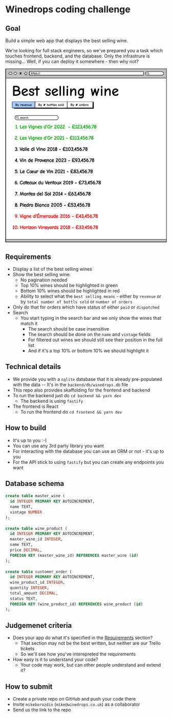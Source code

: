 # Winedrops coding challenge

## Goal

Build a simple web app that displays the best selling wine.

We're looking for full stack engineers, so we've prepared you a task which touches frontend, backend, and the database. Only the infrastrure is missing... Well, if you can deploy it somewhere - then why not?

![mockup](./mockup.png)

## Requirements

- Display a list of the best selling wines
- Show the best selling wine:
  - No pagination needed
  - Top 10% wines should be highlighted in green
  - Bottom 10% wines should be highlighted in red
  - Ability to select what the `best selling means` - either by `revenue` or by `total number of bottls sold` or `number of orders`
- Only do that for orders which have status of either `paid` or `dispatched`
- Search
  - You start typing in the search bar and we only show the wines that match it
    - The search should be case insensitive
    - The search should be done on the `name` and `vintage` fields
    - For filtered out wines we should still see their position in the full list
    - And if it's a top 10% or bottom 10% we should highlight it

## Technical details

- We provide you with a `sqlite` database that it is already pre-populated with the data
  -- It's in the `backend/db/winedrops.db` file
- This repo also provides skaffolding for the frontend and backend
- To run the backend just do `cd backend && yarn dev`
  - The backend is using `fastify`
- The frontend is React
  - To run the frontend do `cd frontend && yarn dev`

## How to build

- It's up to you :-)
- You can use any 3rd party library you want
- For interacting with the database you can use an ORM or not - it's up to you
- For the API stick to using `fastify` but you can create any endpoints you want

## Database schema

```sql
create table master_wine (
  id INTEGER PRIMARY KEY AUTOINCREMENT,
  name TEXT,
  vintage NUMBER
);

create table wine_product (
  id INTEGER PRIMARY KEY AUTOINCREMENT,
  master_wine_id INTEGER,
  name TEXT,
  price DECIMAL,
  FOREIGN KEY (master_wine_id) REFERENCES master_wine (id)
);

create table customer_order (
  id INTEGER PRIMARY KEY AUTOINCREMENT,
  wine_product_id INTEGER,
  quantity INTEGER,
  total_amount DECIMAL,
  status TEXT,
  FOREIGN KEY (wine_product_id) REFERENCES wine_product (id)
);
```

## Judgemenet criteria

- Does your app do what it's specified in the [Requirements](#requirements) section?
  - That section may not be the best written, but neither are our Trello tickets
  - So we'll see how you've interepreted the requirements
- How easy is it to understand your code?
  - Your code may work, but can other people understand and extend it?

## How to submit

- Create a private repo on GitHub and push your code there
- Invite `mikeborozdin` (`mike@winedrops.co.uk`) as a collaborator
- Send us the link to the repo
